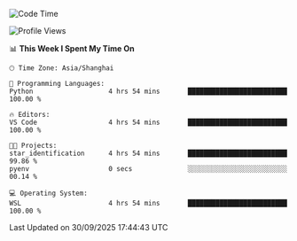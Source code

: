 <!--START_SECTION:waka-->
![Code Time](http://img.shields.io/badge/Code%20Time-3%2C132%20hrs%2033%20mins-blue)

![Profile Views](http://img.shields.io/badge/Profile%20Views-0-blue)

📊 **This Week I Spent My Time On** 

```text
🕑︎ Time Zone: Asia/Shanghai

💬 Programming Languages: 
Python                   4 hrs 54 mins       █████████████████████████   100.00 % 

🔥 Editors: 
VS Code                  4 hrs 54 mins       █████████████████████████   100.00 % 

🐱‍💻 Projects: 
star_identification      4 hrs 54 mins       █████████████████████████   99.86 % 
pyenv                    0 secs              ░░░░░░░░░░░░░░░░░░░░░░░░░   00.14 % 

💻 Operating System: 
WSL                      4 hrs 54 mins       █████████████████████████   100.00 % 
```


 Last Updated on 30/09/2025 17:44:43 UTC
<!--END_SECTION:waka-->